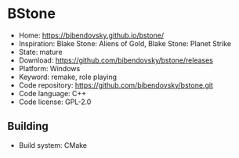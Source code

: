 # BStone

- Home: https://bibendovsky.github.io/bstone/
- Inspiration: Blake Stone: Aliens of Gold, Blake Stone: Planet Strike
- State: mature
- Download: https://github.com/bibendovsky/bstone/releases
- Platform: Windows
- Keyword: remake, role playing
- Code repository: https://github.com/bibendovsky/bstone.git
- Code language: C++
- Code license: GPL-2.0

## Building

- Build system: CMake
